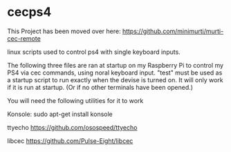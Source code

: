 # cecps4

This Project has been moved over here: https://github.com/minimurti/murti-cec-remote

linux scripts used to control ps4 with single keyboard inputs. 


The following three files are ran at startup on my Raspberry Pi to control my PS4 via cec commands, using noral keyboard input. "test" must be used as a startup script to run exactly when the devise is turned on. It will only work if it is run at startup. (Or if no other terminals have been opened.)


You will need the following utilities for it to work

Konsole:
sudo apt-get install konsole

ttyecho
https://github.com/osospeed/ttyecho


libcec
https://github.com/Pulse-Eight/libcec
